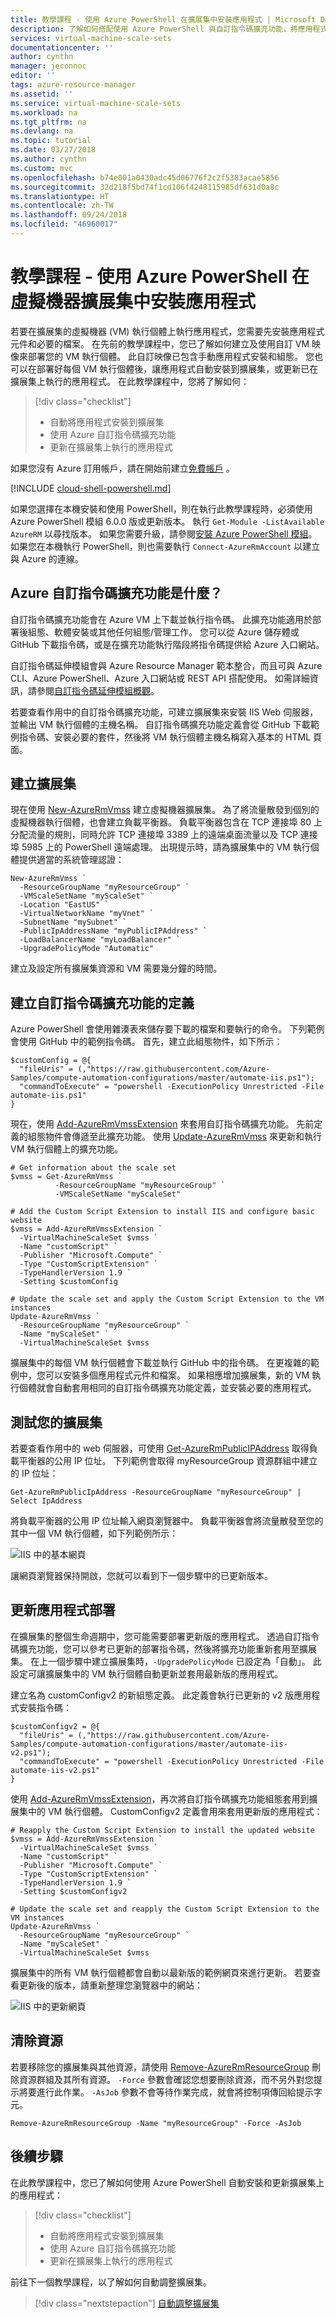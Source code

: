 ```yaml
---
title: 教學課程 - 使用 Azure PowerShell 在擴展集中安裝應用程式 | Microsoft Docs
description: 了解如何搭配使用 Azure PowerShell 與自訂指令碼擴充功能，將應用程式安裝到虛擬機器擴展集
services: virtual-machine-scale-sets
documentationcenter: ''
author: cynthn
manager: jeconnoc
editor: ''
tags: azure-resource-manager
ms.assetid: ''
ms.service: virtual-machine-scale-sets
ms.workload: na
ms.tgt_pltfrm: na
ms.devlang: na
ms.topic: tutorial
ms.date: 03/27/2018
ms.author: cynthn
ms.custom: mvc
ms.openlocfilehash: b74e001a0430adc45d06776f2c2f5383acae5856
ms.sourcegitcommit: 32d218f5bd74f1cd106f4248115985df631d0a8c
ms.translationtype: HT
ms.contentlocale: zh-TW
ms.lasthandoff: 09/24/2018
ms.locfileid: "46960017"
---
```

# <a name="tutorial-install-applications-in-virtual-machine-scale-sets-with-azure-powershell"></a>教學課程 - 使用 Azure PowerShell 在虛擬機器擴展集中安裝應用程式
若要在擴展集的虛擬機器 (VM) 執行個體上執行應用程式，您需要先安裝應用程式元件和必要的檔案。 在先前的教學課程中，您已了解如何建立及使用自訂 VM 映像來部署您的 VM 執行個體。 此自訂映像已包含手動應用程式安裝和組態。 您也可以在部署好每個 VM 執行個體後，讓應用程式自動安裝到擴展集，或更新已在擴展集上執行的應用程式。 在此教學課程中，您將了解如何：

> [!div class="checklist"]
> * 自動將應用程式安裝到擴展集
> * 使用 Azure 自訂指令碼擴充功能
> * 更新在擴展集上執行的應用程式

如果您沒有 Azure 訂用帳戶，請在開始前建立[免費帳戶](https://azure.microsoft.com/free/?WT.mc_id=A261C142F) 。

[!INCLUDE [cloud-shell-powershell.md](../../includes/cloud-shell-powershell.md)]

如果您選擇在本機安裝和使用 PowerShell，則在執行此教學課程時，必須使用 Azure PowerShell 模組 6.0.0 版或更新版本。 執行 `Get-Module -ListAvailable AzureRM` 以尋找版本。 如果您需要升級，請參閱[安裝 Azure PowerShell 模組](/powershell/azure/install-azurerm-ps)。 如果您在本機執行 PowerShell，則也需要執行 `Connect-AzureRmAccount` 以建立與 Azure 的連線。 


## <a name="what-is-the-azure-custom-script-extension"></a>Azure 自訂指令碼擴充功能是什麼？
自訂指令碼擴充功能會在 Azure VM 上下載並執行指令碼。 此擴充功能適用於部署後組態、軟體安裝或其他任何組態/管理工作。 您可以從 Azure 儲存體或 GitHub 下載指令碼，或是在擴充功能執行階段將指令碼提供給 Azure 入口網站。

自訂指令碼延伸模組會與 Azure Resource Manager 範本整合，而且可與 Azure CLI、Azure PowerShell、Azure 入口網站或 REST API 搭配使用。 如需詳細資訊，請參閱[自訂指令碼延伸模組概觀](../virtual-machines/windows/extensions-customscript.md)。

若要查看作用中的自訂指令碼擴充功能，可建立擴展集來安裝 IIS Web 伺服器，並輸出 VM 執行個體的主機名稱。 自訂指令碼擴充功能定義會從 GitHub 下載範例指令碼、安裝必要的套件，然後將 VM 執行個體主機名稱寫入基本的 HTML 頁面。


## <a name="create-a-scale-set"></a>建立擴展集
現在使用 [New-AzureRmVmss](/powershell/module/azurerm.compute/new-azurermvmss) 建立虛擬機器擴展集。 為了將流量散發到個別的虛擬機器執行個體，也會建立負載平衡器。 負載平衡器包含在 TCP 連接埠 80 上分配流量的規則，同時允許 TCP 連接埠 3389 上的遠端桌面流量以及 TCP 連接埠 5985 上的 PowerShell 遠端處理。 出現提示時，請為擴展集中的 VM 執行個體提供適當的系統管理認證：

```azurepowershell-interactive
New-AzureRmVmss `
  -ResourceGroupName "myResourceGroup" `
  -VMScaleSetName "myScaleSet" `
  -Location "EastUS" `
  -VirtualNetworkName "myVnet" `
  -SubnetName "mySubnet" `
  -PublicIpAddressName "myPublicIPAddress" `
  -LoadBalancerName "myLoadBalancer" `
  -UpgradePolicyMode "Automatic"
```

建立及設定所有擴展集資源和 VM 需要幾分鐘的時間。


## <a name="create-custom-script-extension-definition"></a>建立自訂指令碼擴充功能的定義
Azure PowerShell 會使用雜湊表來儲存要下載的檔案和要執行的命令。 下列範例會使用 GitHub 中的範例指令碼。 首先，建立此組態物件，如下所示：

```azurepowershell-interactive
$customConfig = @{
  "fileUris" = (,"https://raw.githubusercontent.com/Azure-Samples/compute-automation-configurations/master/automate-iis.ps1");
  "commandToExecute" = "powershell -ExecutionPolicy Unrestricted -File automate-iis.ps1"
}
```

現在，使用 [Add-AzureRmVmssExtension](/powershell/module/AzureRM.Compute/Add-AzureRmVmssExtension) 來套用自訂指令碼擴充功能。 先前定義的組態物件會傳遞至此擴充功能。 使用 [Update-AzureRmVmss](/powershell/module/azurerm.compute/update-azurermvmss) 來更新和執行 VM 執行個體上的擴充功能。

```azurepowershell-interactive
# Get information about the scale set
$vmss = Get-AzureRmVmss `
          -ResourceGroupName "myResourceGroup" `
          -VMScaleSetName "myScaleSet"

# Add the Custom Script Extension to install IIS and configure basic website
$vmss = Add-AzureRmVmssExtension `
  -VirtualMachineScaleSet $vmss `
  -Name "customScript" `
  -Publisher "Microsoft.Compute" `
  -Type "CustomScriptExtension" `
  -TypeHandlerVersion 1.9 `
  -Setting $customConfig

# Update the scale set and apply the Custom Script Extension to the VM instances
Update-AzureRmVmss `
  -ResourceGroupName "myResourceGroup" `
  -Name "myScaleSet" `
  -VirtualMachineScaleSet $vmss
```

擴展集中的每個 VM 執行個體會下載並執行 GitHub 中的指令碼。 在更複雜的範例中，您可以安裝多個應用程式元件和檔案。 如果相應增加擴展集，新的 VM 執行個體就會自動套用相同的自訂指令碼擴充功能定義，並安裝必要的應用程式。


## <a name="test-your-scale-set"></a>測試您的擴展集
若要查看作用中的 web 伺服器，可使用 [Get-AzureRmPublicIPAddress](/powershell/module/azurerm.network/get-azurermpublicipaddress) 取得負載平衡器的公用 IP 位址。 下列範例會取得 myResourceGroup 資源群組中建立的 IP 位址：

```azurepowershell-interactive
Get-AzureRmPublicIpAddress -ResourceGroupName "myResourceGroup" | Select IpAddress
```

將負載平衡器的公用 IP 位址輸入網頁瀏覽器中。 負載平衡器會將流量散發至您的其中一個 VM 執行個體，如下列範例所示：

![IIS 中的基本網頁](media/tutorial-install-apps-powershell/running-iis.png)

讓網頁瀏覽器保持開啟，您就可以看到下一個步驟中的已更新版本。


## <a name="update-app-deployment"></a>更新應用程式部署
在擴展集的整個生命週期中，您可能需要部署更新版的應用程式。 透過自訂指令碼擴充功能，您可以參考已更新的部署指令碼，然後將擴充功能重新套用至擴展集。 在上一個步驟中建立擴展集時，`-UpgradePolicyMode` 已設定為「自動」。 此設定可讓擴展集中的 VM 執行個體自動更新並套用最新版的應用程式。

建立名為 customConfigv2 的新組態定義。 此定義會執行已更新的 v2 版應用程式安裝指令碼：

```azurepowershell-interactive
$customConfigv2 = @{
  "fileUris" = (,"https://raw.githubusercontent.com/Azure-Samples/compute-automation-configurations/master/automate-iis-v2.ps1");
  "commandToExecute" = "powershell -ExecutionPolicy Unrestricted -File automate-iis-v2.ps1"
}
```

使用 [Add-AzureRmVmssExtension](/powershell/module/AzureRM.Compute/Add-AzureRmVmssExtension)，再次將自訂指令碼擴充功能組態套用到擴展集中的 VM 執行個體。 CustomConfigv2 定義會用來套用更新版的應用程式：

```azurepowershell-interactive
# Reapply the Custom Script Extension to install the updated website
$vmss = Add-AzureRmVmssExtension `
  -VirtualMachineScaleSet $vmss `
  -Name "customScript" `
  -Publisher "Microsoft.Compute" `
  -Type "CustomScriptExtension" `
  -TypeHandlerVersion 1.9 `
  -Setting $customConfigv2

# Update the scale set and reapply the Custom Script Extension to the VM instances
Update-AzureRmVmss `
  -ResourceGroupName "myResourceGroup" `
  -Name "myScaleSet" `
  -VirtualMachineScaleSet $vmss
```

擴展集中的所有 VM 執行個體都會自動以最新版的範例網頁來進行更新。 若要查看更新後的版本，請重新整理您瀏覽器中的網站：

![IIS 中的更新網頁](media/tutorial-install-apps-powershell/running-iis-updated.png)


## <a name="clean-up-resources"></a>清除資源
若要移除您的擴展集與其他資源，請使用 [Remove-AzureRmResourceGroup](/powershell/module/azurerm.resources/remove-azurermresourcegroup) 刪除資源群組及其所有資源。 `-Force` 參數會確認您想要刪除資源，而不另外對您提示將要進行此作業。 `-AsJob` 參數不會等待作業完成，就會將控制項傳回給提示字元。

```azurepowershell-interactive
Remove-AzureRmResourceGroup -Name "myResourceGroup" -Force -AsJob
```


## <a name="next-steps"></a>後續步驟
在此教學課程中，您已了解如何使用 Azure PowerShell 自動安裝和更新擴展集上的應用程式：

> [!div class="checklist"]
> * 自動將應用程式安裝到擴展集
> * 使用 Azure 自訂指令碼擴充功能
> * 更新在擴展集上執行的應用程式

前往下一個教學課程，以了解如何自動調整擴展集。

> [!div class="nextstepaction"]
> [自動調整擴展集](tutorial-autoscale-powershell.md)

